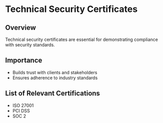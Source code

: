 # Technical Security Certificates

## Overview
Technical security certificates are essential for demonstrating compliance with security standards.

## Importance
- Builds trust with clients and stakeholders
- Ensures adherence to industry standards

## List of Relevant Certifications
- ISO 27001
- PCI DSS
- SOC 2
